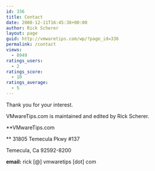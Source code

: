 ```yaml
---
id: 336
title: Contact
date: 2008-12-11T16:45:38+00:00
author: Rick Scherer
layout: page
guid: http://vmwaretips.com/wp/?page_id=336
permalink: /contact
views:
  - 8949
ratings_users:
  - 2
ratings_score:
  - 10
ratings_average:
  - 5
---
```

Thank you for your interest.

VMwareTips.com is maintained and edited by Rick Scherer.

**VMwareTips.com

** 31805 Temecula Pkwy #137

Temecula, Ca 92592-8200

**email:** rick [@] vmwaretips [dot] com
